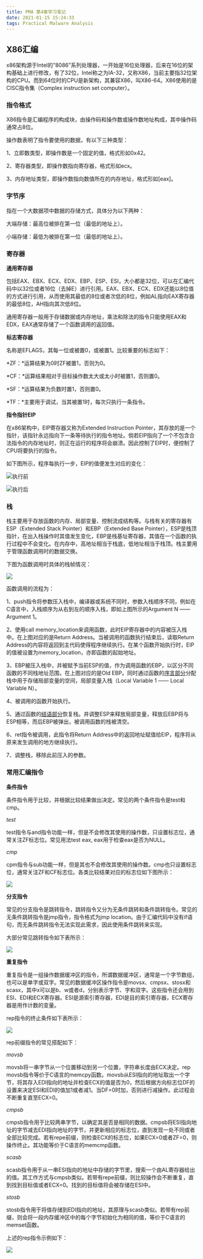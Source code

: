 ```yaml
---
title: PMA 第4章学习笔记
date: 2021-01-15 15:24:33
tags: Practical Malware Analysis
---
```


## X86汇编

x86架构源于Intel的“8086”系列处理器，一开始是16位处理器，后来在16位的架构基础上进行修改，有了32位，Intel称之为IA-32，又称X86，当前主要指32位架构的CPU。而到64位时的CPU是新架构，其兼容X86，叫X86-64。X86使用的是CISC指令集（Complex instruction set computer）。

### **指令格式**

X86指令是汇编程序的构成块，由操作码和操作数或操作数地址构成，其中操作码通常占8位。

操作数表明了指令要使用的数据，有以下三种类型：

1、立即数类型，即操作数是一个固定的值，格式形如0x42。

2、寄存器类型，即操作数指向寄存器，格式形如ecx。

3、内存地址类型，即操作数指向数值所在的内存地址，格式形如[eax]。

### **字节序**

指在一个大数据项中数据的存储方式，具体分为以下两种：

大端存储：最高位被排在第一位（最低的地址上）。

小端存储：最低为被排在第一位（最低的地址上）。

### **寄存器**

**通用寄存器**

包括EAX、EBX、ECX、EDX、EBP、ESP、ESI，大小都是32位，可以在汇编代码中以32位或者16位（去掉E）进行引用。EAX、EBX、ECX、EDX还能以8位值的方式进行引用，从而使用其最低的8位或者次低的8位，例如AL指向EAX寄存器的最低8位，AH指向其次低8位。

通用寄存器一般用于存储数据或内存地址，乘法和除法的指令只能使用EAX和EDX，EAX通常存储了一个函数调用的返回值。

**标志寄存器**

名称是EFLAGS，其每一位或被置0，或被置1。比较重要的标志如下：

*ZF：*运算结果为0时ZF被置1，否则为0。

*CF：*运算结果相对于目标操作数太大或太小时被置1，否则置0。

*SF：*运算结果为负数时置1，否则置0。

*TF：*主要用于调试，当其被置1时，每次只执行一条指令。

**指令指针EIP**

在x86架构中，EIP寄存器又称为Extended Instruction Pointer，其存放的是一个指针，该指针永远指向下一条等待执行的指令地址。倘若EIP指向了一个不包含合法指令的内存地址时，则正在运行的程序将会崩溃。因此控制了EIP时，便控制了CPU将要执行的指令。

如下图所示，程序每执行一步，EIP的值便发生对应的变化：

![执行前](https://raw.githubusercontent.com/undoingfish/undoingfish.github.io/hexo/pic/2021/01/15/PMA-%E7%AC%AC4%E7%AB%A0%E5%AD%A6%E4%B9%A0%E7%AC%94%E8%AE%B0/1.png)



![执行后](https://raw.githubusercontent.com/undoingfish/undoingfish.github.io/hexo/pic/2021/01/15/PMA-%E7%AC%AC4%E7%AB%A0%E5%AD%A6%E4%B9%A0%E7%AC%94%E8%AE%B0/2.png)

### **栈**

栈主要用于存放函数的内存、局部变量、控制流成结构等。与栈有关的寄存器有ESP（Extended Stack Pointer）和EBP（Extended Base Pointer），ESP是栈顶指针，在出入栈操作时其值发生变化，EBP是栈基址寄存器，其值在一个函数的执行过程中不会变化。在内存中，高地址相当于栈底，低地址相当于栈顶。栈主要用于管理函数调用时的数据交换。

下图为函数调用时具体的栈帧情况：

![](https://raw.githubusercontent.com/undoingfish/undoingfish.github.io/hexo/pic/2021/01/15/PMA-%E7%AC%AC4%E7%AB%A0%E5%AD%A6%E4%B9%A0%E7%AC%94%E8%AE%B0/3.png)

函数调用的流程为：

1、push指令将参数压入栈中，编译器或系统不同时，参数入栈顺序不同，例如在C语言中，入栈顺序为从右到左的顺序入栈，即如上图所示的Argument N —— Argument 1。

2、使用call memory_location来调用函数，此时EIP寄存器中的内容被压入栈中。在上图对应的是Return Address。当被调用的函数执行结束后，读取Return Address的内容将返回到主代码使得程序继续执行。在某个函数开始执行时，EIP的值被设置为memory_location，亦即函数的起始地址。

3、EBP被压入栈中，并被赋予当前ESP的值，作为调用函数的EBP，以区分不同函数的不同栈地址范围，在上图对应的是Old EBP。同时通过函数的[序言部分](https://en.wikipedia.org/wiki/Function_prologue)分配栈中用于存储局部变量的空间，局部变量入栈（Local Variable 1 —— Local Variable N）。

4、被调用的函数开始执行。

5、通过函数的[结语部分](https://en.wikipedia.org/wiki/Function_prologue)恢复栈。并调整ESP来释放局部变量，释放后EBP将与ESP相等，而后EBP被弹出，被调用函数的栈被清空。

6、ret指令被调用，此指令将Return Address中的返回地址赋值给EIP，程序将从原来发生调用的地方继续执行。

7、调整栈，移除此前压入的参数。

### **常用汇编指令**

**条件指令**

条件指令用于比较，并根据比较结果做出决定。常见的两个条件指令是test和cmp。

*test*

test指令与and指令功能一样，但是不会修改其使用的操作数，只设置标志位，通常关注ZF标志位。常见用法test eax, eax用于检查eax是否为NULL。

*cmp*

cpm指令与sub功能一样，但是其也不会修改其使用的操作数。cmp也只设置标志位，通常关注ZF和CF标志位。各类比较结果对应的标志位如下图所示：

![](https://raw.githubusercontent.com/undoingfish/undoingfish.github.io/hexo/pic/2021/01/15/PMA-%E7%AC%AC4%E7%AB%A0%E5%AD%A6%E4%B9%A0%E7%AC%94%E8%AE%B0/4.png)

**分支指令**

常见的分支指令是跳转指令，跳转指令又分为无条件跳转和条件跳转指令。常见的无条件跳转指令是jmp指令，指令格式为jmp location。由于汇编代码中没有if语句，而无条件跳转指令无法实现此需求，因此使用条件跳转来实现。

大部分常见跳转指令如下表所示：

![](https://raw.githubusercontent.com/undoingfish/undoingfish.github.io/hexo/pic/2021/01/15/PMA-%E7%AC%AC4%E7%AB%A0%E5%AD%A6%E4%B9%A0%E7%AC%94%E8%AE%B0/5.png)

**重复指令**

重复指令是一组操作数据缓冲区的指令，所谓数据缓冲区，通常是一个字节数组，也可以是单字或双字。常见的数据缓冲区操作指令是movsx、cmpsx、stosx和scasx，其中x可以是b、w或者d，分别表示字节、字和双字。这些指令还会用到ESI、EDI和ECX寄存器。ESI是源索引寄存器，EDI是目的索引寄存器，ECX寄存器是用作计数的变量。

rep指令的终止条件如下表所示：

![](https://raw.githubusercontent.com/undoingfish/undoingfish.github.io/hexo/pic/2021/01/15/PMA-%E7%AC%AC4%E7%AB%A0%E5%AD%A6%E4%B9%A0%E7%AC%94%E8%AE%B0/6.png)

rep前缀指令的常见搭配如下：

*movsb*

movsb将一串字节从一个位置移动到另一个位置，字符串长度由ECX决定。rep movsb指令等价于C语言的memcpy函数。movsb从ESI指向的地址取出一个字节，将其存入EDI指向的地址并检查ECX的值是否为0，然后根据方向标志位DF的设置来决定ESI和EDI的值加1或者减1。当DF=0时加，否则进行减操作。此过程会不断重复直至ECX=0。

*cmpsb*

cmpsb指令用于比较两串字节，以确定其是否是相同的数据。cmpsb将ESI指向地址的字节减去EDI指向地址的字节，并更新相应的标志位，直到发现一处不同或者全部比较完成。若有repe前缀，则检查ECX的标志位，如果ECX=0或者ZF=0，则操作终止。其功能等价于C语言的memcmp函数。

*scasb*

scasb指令用于从一串ESI指向的地址中存储的字节里，搜索一个由AL寄存器给出的值。其工作方式与cmpsb类似。若带有repe前缀，则比较操作会不断重复，直到找到目标值或者ECX=0。找到的目标值将会被存储在ESI中。

*stosb*

stosb指令用于将值存储到EDI指向的地址，其原理与scasb类似。若带有rep前缀，则会将一段内存缓冲区中的每个字节初始化为相同的值，等价于C语言的memset函数。

上述的rep指令示例如下：

![](https://raw.githubusercontent.com/undoingfish/undoingfish.github.io/hexo/pic/2021/01/15/PMA-%E7%AC%AC4%E7%AB%A0%E5%AD%A6%E4%B9%A0%E7%AC%94%E8%AE%B0/7.png)